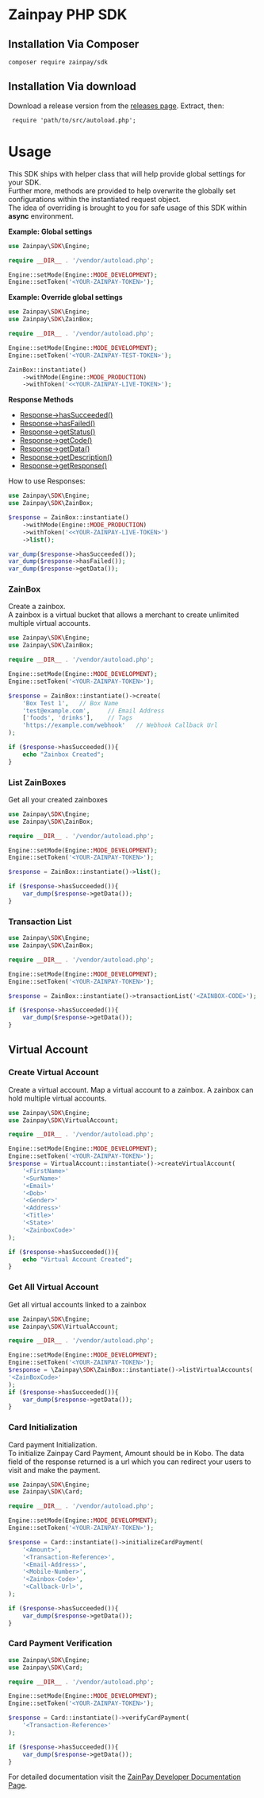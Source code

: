 # Zainpay PHP SDK

## Installation Via Composer

```
composer require zainpay/sdk
```

## Installation Via download
Download a release version from the [releases page](https://github.com/zainpay/zainpay-php-sdk). Extract, then:
```
 require 'path/to/src/autoload.php';
```

# Usage

This SDK ships with helper class that will help provide global settings for your SDK.<br/>
Further more, methods are provided to help overwrite the globally set configurations within the instantiated request
object.<br/>
The idea of overriding is brought to you for safe usage of this SDK within **async** environment.

**Example: Global settings**

```php
use Zainpay\SDK\Engine;

require __DIR__ . '/vendor/autoload.php';

Engine::setMode(Engine::MODE_DEVELOPMENT);
Engine::setToken('<YOUR-ZAINPAY-TOKEN>');
```

**Example: Override global settings**

```php
use Zainpay\SDK\Engine;
use Zainpay\SDK\ZainBox;

require __DIR__ . '/vendor/autoload.php';

Engine::setMode(Engine::MODE_DEVELOPMENT);
Engine::setToken('<YOUR-ZAINPAY-TEST-TOKEN>');

ZainBox::instantiate()
    ->withMode(Engine::MODE_PRODUCTION)
    ->withToken('<<YOUR-ZAINPAY-LIVE-TOKEN>');
```

**Response Methods**
* [Response->hasSucceeded()](src/Response.php)
* [Response->hasFailed()](src/Response.php)
* [Response->getStatus()](src/Response.php)
* [Response->getCode()](src/Response.php)
* [Response->getData()](src/Response.php)
* [Response->getDescription()](src/Response.php)
* [Response->getResponse()](src/Response.php)

How to use Responses:
```php
use Zainpay\SDK\Engine;
use Zainpay\SDK\ZainBox;

$response = ZainBox::instantiate()
    ->withMode(Engine::MODE_PRODUCTION)
    ->withToken('<<YOUR-ZAINPAY-LIVE-TOKEN>')
    ->list();

var_dump($response->hasSucceeded());
var_dump($response->hasFailed());
var_dump($response->getData());
```


### ZainBox

Create a zainbox. <br/> 
A zainbox is a virtual bucket that allows a merchant to create unlimited multiple virtual accounts. 

```php
use Zainpay\SDK\Engine;
use Zainpay\SDK\ZainBox;

require __DIR__ . '/vendor/autoload.php';

Engine::setMode(Engine::MODE_DEVELOPMENT);
Engine::setToken('<YOUR-ZAINPAY-TOKEN>');

$response = ZainBox::instantiate()->create(
    'Box Test 1',   // Box Name
    'test@example.com',     // Email Address
    ['foods', 'drinks'],    // Tags
    'https://example.com/webhook'   // Webhook Callback Url
);

if ($response->hasSucceeded()){
    echo "Zainbox Created";
}
```

### List ZainBoxes
Get all your created zainboxes
```php
use Zainpay\SDK\Engine;
use Zainpay\SDK\ZainBox;

require __DIR__ . '/vendor/autoload.php';

Engine::setMode(Engine::MODE_DEVELOPMENT);
Engine::setToken('<YOUR-ZAINPAY-TOKEN>');

$response = ZainBox::instantiate()->list();

if ($response->hasSucceeded()){
    var_dump($response->getData());
}
```


### Transaction List

```php
use Zainpay\SDK\Engine;
use Zainpay\SDK\ZainBox;

require __DIR__ . '/vendor/autoload.php';

Engine::setMode(Engine::MODE_DEVELOPMENT);
Engine::setToken('<YOUR-ZAINPAY-TOKEN>');

$response = ZainBox::instantiate()->transactionList('<ZAINBOX-CODE>');

if ($response->hasSucceeded()){
    var_dump($response->getData());
}
```

## Virtual Account
### Create Virtual Account
Create a virtual account. Map a virtual account to a zainbox. A zainbox can hold multiple virtual accounts.
```php
use Zainpay\SDK\Engine;
use Zainpay\SDK\VirtualAccount;

require __DIR__ . '/vendor/autoload.php';

Engine::setMode(Engine::MODE_DEVELOPMENT);
Engine::setToken('<YOUR-ZAINPAY-TOKEN>');
$response = VirtualAccount::instantiate()->createVirtualAccount(
    '<FirstName>'
    '<SurName>'
    '<Email>'
    '<Dob>'
    '<Gender>'
    '<Address>'
    '<Title>'
    '<State>'
    '<ZainboxCode>'
);

if ($response->hasSucceeded()){
    echo "Virtual Account Created";
}
```
### Get All Virtual Account
Get all virtual accounts linked to a zainbox
```php
use Zainpay\SDK\Engine;
use Zainpay\SDK\VirtualAccount;

require __DIR__ . '/vendor/autoload.php';

Engine::setMode(Engine::MODE_DEVELOPMENT);
Engine::setToken('<YOUR-ZAINPAY-TOKEN>');
$response = \Zainpay\SDK\ZainBox::instantiate()->listVirtualAccounts(
'<ZainBoxCode>'
);
if ($response->hasSucceeded()){
    var_dump($response->getData());
}
```

### Card Initialization
Card payment Initialization. <br/>
To initialize Zainpay Card Payment, Amount should be in Kobo.
The data field of the response returned is a url which you can redirect your users to visit and make the payment.

```php
use Zainpay\SDK\Engine;
use Zainpay\SDK\Card;

require __DIR__ . '/vendor/autoload.php';

Engine::setMode(Engine::MODE_DEVELOPMENT);
Engine::setToken('<YOUR-ZAINPAY-TOKEN>');

$response = Card::instantiate()->initializeCardPayment(
    '<Amount>',
    '<Transaction-Reference>',
    '<Email-Address>',
    '<Mobile-Number>',
    '<Zainbox-Code>',
    '<Callback-Url>',
);

if ($response->hasSucceeded()){
    var_dump($response->getData());
}
```
### Card Payment Verification
```php
use Zainpay\SDK\Engine;
use Zainpay\SDK\Card;

require __DIR__ . '/vendor/autoload.php';

Engine::setMode(Engine::MODE_DEVELOPMENT);
Engine::setToken('<YOUR-ZAINPAY-TOKEN>');

$response = Card::instantiate()->verifyCardPayment(
    '<Transaction-Reference>'
);

if ($response->hasSucceeded()){
    var_dump($response->getData());
}
```

For detailed documentation visit the [ZainPay Developer Documentation Page](https://zainpay.ng/developers/). 